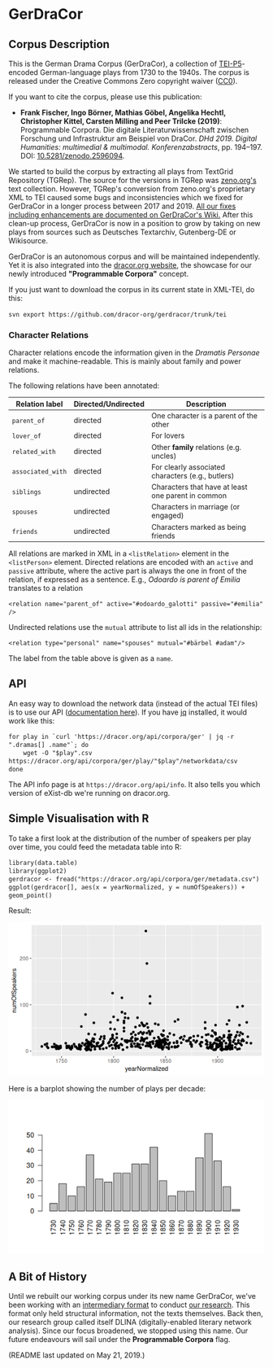 # GerDraCor
## Corpus Description
This is the German Drama Corpus (GerDraCor), a collection of [TEI-P5](https://tei-c.org/guidelines/p5/)-encoded German-language plays from 1730 to the 1940s. The corpus is released under the Creative Commons Zero copyright waiver ([CC0](https://creativecommons.org/share-your-work/public-domain/cc0/)).

If you want to cite the corpus, please use this publication:

- **Frank Fischer, Ingo Börner, Mathias Göbel, Angelika Hechtl, Christopher Kittel, Carsten Milling and Peer Trilcke (2019)**: Programmable Corpora. Die digitale Literaturwissenschaft zwischen Forschung und Infrastruktur am Beispiel von DraCor. *DHd 2019. Digital Humanities: multimedial & multimodal. Konferenzabstracts*, pp. 194–197. DOI: [10.5281/zenodo.2596094](https://doi.org/10.5281/zenodo.2596094).

We started to build the corpus by extracting all plays from TextGrid Repository (TGRep). The source for the versions in TGRep was [zeno.org's](http://www.zeno.org/) text collection. However, TGRep's conversion from zeno.org's proprietary XML to TEI caused some bugs and inconsistencies which we fixed for GerDraCor in a longer process between 2017 and 2019. [All our fixes including enhancements are documented on GerDraCor's Wiki.](https://github.com/dracor-org/gerdracor/wiki/Documentation-for-Correcting-Plays-from-TextGrid-Repository) After this clean-up process, GerDraCor is now in a position to grow by taking on new plays from sources such as Deutsches Textarchiv, Gutenberg-DE or Wikisource.

GerDraCor is an autonomous corpus and will be maintained independently. Yet it is also integrated into the [dracor.org website](https://dracor.org/), the showcase for our newly introduced **"Programmable Corpora"** concept.

If you just want to download the corpus in its current state in XML-TEI, do this:

`svn export https://github.com/dracor-org/gerdracor/trunk/tei`

### Character Relations

Character relations encode the information given in the *Dramatis Personae* and make it machine-readable. This is mainly about family and power relations.

The following relations have been annotated:

| Relation label | Directed/Undirected | Description |
| ----- | ----- | ------ |
| `parent_of` | directed | One character is a parent of the other | 
| `lover_of` | directed | For lovers | 
| `related_with` | directed | Other **family** relations (e.g. uncles) | 
| `associated_with` | directed | For clearly associated characters (e.g., butlers) | 
| `siblings` | undirected | Characters that have at least one parent in common |
| `spouses` | undirected | Characters in marriage (or engaged) |
| `friends` | undirected | Characters marked as being friends |

All relations are marked in XML in a `<listRelation>` element in the `<listPerson>` element. Directed relations are encoded with an `active` and `passive` attribute, where the active part is always the one in front of the relation, if expressed as a sentence. E.g., *Odoardo is parent of Emilia* translates to a relation
	
	<relation name="parent_of" active="#odoardo_galotti" passive="#emilia" />

Undirected relations use the `mutual` attribute to list all ids in the relationship:
	
	<relation type="personal" name="spouses" mutual="#bärbel #adam"/>

The label from the table above is given as a `name`. 


## API
An easy way to download the network data (instead of the actual TEI files) is to use our API ([documentation here](https://dracor.org/documentation/api/)). If you have [jq](http://blog.librato.com/posts/jq-json) installed, it would work like this:

```
for play in `curl 'https://dracor.org/api/corpora/ger' | jq -r ".dramas[] .name"`; do
    wget -O "$play".csv https://dracor.org/api/corpora/ger/play/"$play"/networkdata/csv
done
```

The API info page is at `https://dracor.org/api/info`. It also tells you which version of eXist-db we're running on dracor.org.

## Simple Visualisation with R
To take a first look at the distribution of the number of speakers per play over time, you could feed the metadata table into R:

```
library(data.table)
library(ggplot2)
gerdracor <- fread("https://dracor.org/api/corpora/ger/metadata.csv")
ggplot(gerdracor[], aes(x = yearNormalized, y = numOfSpeakers)) + geom_point()
```

Result:

![number of speakers per play over time](numOfSpeakers.png)

Here is a barplot showing the number of plays per decade:

![number of speakers per play over time](playsPerDecade.png)

## A Bit of History
Until we rebuilt our working corpus under its new name GerDraCor, we've been working with an [intermediary format](https://github.com/dlina/project/tree/master/data/zwischenformat) to conduct [our research](https://dlina.github.io/talks/). This format only held structural information, not the texts themselves. Back then, our research group called itself DLINA (digitally-enabled literary network analysis). Since our focus broadened, we stopped using this name. Our future endeavours will sail under the **Programmable Corpora** flag.

(README last updated on May 21, 2019.)
